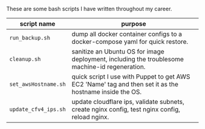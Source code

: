 These are some bash scripts I have written throughout my career.

| script name | purpose |
| ----------- | ------- |
| ```run_backup.sh```      | dump all docker container configs to a docker-compose yaml for quick restore.                           |
| ```cleanup.sh```         | sanitize an Ubuntu OS for image deployment, including the troublesome machine-id regeneration.          |
| ```set_awsHostname.sh``` | quick script I use with Puppet to get AWS EC2 'Name' tag and then set it as the hostname inside the OS. |
| ```update_cfv4_ips.sh``` | update cloudflare ips, validate subnets, create nginx config, test nginx config, reload nginx.          |
